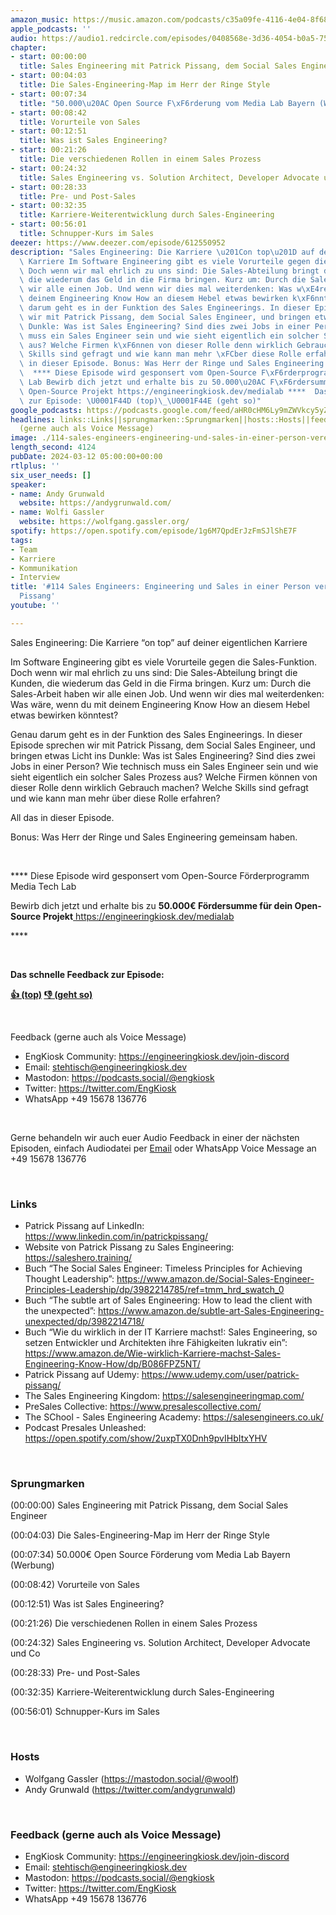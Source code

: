 ```yaml
---
amazon_music: https://music.amazon.com/podcasts/c35a09fe-4116-4e04-8f68-77d61b112e46/episodes/df43de72-9bb4-44a9-bd1b-76f19e2edd83/engineering-kiosk-114-sales-engineers-engineering-und-sales-in-einer-person-vereint-mit-patrick-pissang
apple_podcasts: ''
audio: https://audio1.redcircle.com/episodes/0408568e-3d36-4054-b0a5-754217c3910b/stream.mp3
chapter:
- start: 00:00:00
  title: Sales Engineering mit Patrick Pissang, dem Social Sales Engineer
- start: 00:04:03
  title: Die Sales-Engineering-Map im Herr der Ringe Style
- start: 00:07:34
  title: "50.000\u20AC Open Source F\xF6rderung vom Media Lab Bayern (Werbung)"
- start: 00:08:42
  title: Vorurteile von Sales
- start: 00:12:51
  title: Was ist Sales Engineering?
- start: 00:21:26
  title: Die verschiedenen Rollen in einem Sales Prozess
- start: 00:24:32
  title: Sales Engineering vs. Solution Architect, Developer Advocate und Co
- start: 00:28:33
  title: Pre- und Post-Sales
- start: 00:32:35
  title: Karriere-Weiterentwicklung durch Sales-Engineering
- start: 00:56:01
  title: Schnupper-Kurs im Sales
deezer: https://www.deezer.com/episode/612550952
description: "Sales Engineering: Die Karriere \u201Con top\u201D auf deiner eigentlichen\
  \ Karriere Im Software Engineering gibt es viele Vorurteile gegen die Sales-Funktion.\
  \ Doch wenn wir mal ehrlich zu uns sind: Die Sales-Abteilung bringt die Kunden,\
  \ die wiederum das Geld in die Firma bringen. Kurz um: Durch die Sales-Arbeit haben\
  \ wir alle einen Job. Und wenn wir dies mal weiterdenken: Was w\xE4re, wenn du mit\
  \ deinem Engineering Know How an diesem Hebel etwas bewirken k\xF6nntest? Genau\
  \ darum geht es in der Funktion des Sales Engineerings. In dieser Episode sprechen\
  \ wir mit Patrick Pissang, dem Social Sales Engineer, und bringen etwas Licht ins\
  \ Dunkle: Was ist Sales Engineering? Sind dies zwei Jobs in einer Person? Wie technisch\
  \ muss ein Sales Engineer sein und wie sieht eigentlich ein solcher Sales Prozess\
  \ aus? Welche Firmen k\xF6nnen von dieser Rolle denn wirklich Gebrauch machen? Welche\
  \ Skills sind gefragt und wie kann man mehr \xFCber diese Rolle erfahren? All das\
  \ in dieser Episode. Bonus: Was Herr der Ringe und Sales Engineering gemeinsam haben.\
  \  **** Diese Episode wird gesponsert vom Open-Source F\xF6rderprogramm Media Tech\
  \ Lab Bewirb dich jetzt und erhalte bis zu 50.000\u20AC F\xF6rdersumme f\xFCr dein\
  \ Open-Source Projekt https://engineeringkiosk.dev/medialab ****  Das schnelle Feedback\
  \ zur Episode: \U0001F44D (top)\_\U0001F44E (geht so)"
google_podcasts: https://podcasts.google.com/feed/aHR0cHM6Ly9mZWVkcy5yZWRjaXJjbGUuY29tLzBlY2ZkZmQ3LWZkYTEtNGMzZC05NTE1LTQ3NjcyN2Y5ZGY1ZQ/episode/ZmRhMmU3ZDQtMzU5My00OWJmLThkMDktMWM4MTcyZjJkYzc0?sa=X&ved=2ahUKEwid38-a_u2EAxWAB1kFHTlEAoIQkfYCegQIARAF
headlines: links::Links||sprungmarken::Sprungmarken||hosts::Hosts||feedback-gerne-auch-als-voice-message::Feedback
  (gerne auch als Voice Message)
image: ./114-sales-engineers-engineering-und-sales-in-einer-person-vereint-mit-patrick-pissang.jpg
length_second: 4124
pubDate: 2024-03-12 05:00:00+00:00
rtlplus: ''
six_user_needs: []
speaker:
- name: Andy Grunwald
  website: https://andygrunwald.com/
- name: Wolfi Gassler
  website: https://wolfgang.gassler.org/
spotify: https://open.spotify.com/episode/1g6M7QpdErJzFmSJlShE7F
tags:
- Team
- Karriere
- Kommunikation
- Interview
title: '#114 Sales Engineers: Engineering und Sales in einer Person vereint mit Patrick
  Pissang'
youtube: ''

---
```

<p>Sales Engineering: Die Karriere “on top” auf deiner eigentlichen Karriere</p><p>Im Software Engineering gibt es viele Vorurteile gegen die Sales-Funktion. Doch wenn wir mal ehrlich zu uns sind: Die Sales-Abteilung bringt die Kunden, die wiederum das Geld in die Firma bringen. Kurz um: Durch die Sales-Arbeit haben wir alle einen Job. Und wenn wir dies mal weiterdenken: Was wäre, wenn du mit deinem Engineering Know How an diesem Hebel etwas bewirken könntest?</p><p>Genau darum geht es in der Funktion des Sales Engineerings. In dieser Episode sprechen wir mit Patrick Pissang, dem Social Sales Engineer, und bringen etwas Licht ins Dunkle: Was ist Sales Engineering? Sind dies zwei Jobs in einer Person? Wie technisch muss ein Sales Engineer sein und wie sieht eigentlich ein solcher Sales Prozess aus? Welche Firmen können von dieser Rolle denn wirklich Gebrauch machen? Welche Skills sind gefragt und wie kann man mehr über diese Rolle erfahren?</p><p>All das in dieser Episode.</p><p>Bonus: Was Herr der Ringe und Sales Engineering gemeinsam haben.</p><p><br></p><p>**** Diese Episode wird gesponsert vom Open-Source Förderprogramm Media Tech Lab</p><p>Bewirb dich jetzt und erhalte bis zu <strong>50.000€ Fördersumme für dein Open-Source Projekt</strong><a href="https://www.media-lab.de/de/media-tech-lab" rel="nofollow"> </a><a href="https://engineeringkiosk.dev/medialab">https://engineeringkiosk.dev/medialab</a></p><p>****</p><p><br></p><p><strong>Das schnelle Feedback zur Episode:</strong></p><p><a href="https://api.openpodcast.dev/feedback/114/upvote" rel="nofollow"><strong>👍 (top)</strong></a><strong> </strong><a href="https://api.openpodcast.dev/feedback/114/downvote" rel="nofollow"><strong>👎 (geht so)</strong></a></p><p><br></p><p>Feedback (gerne auch als Voice Message)</p><ul><li>EngKiosk Community: <a href="https://engineeringkiosk.dev/join-discord">https://engineeringkiosk.dev/join-discord</a> </li><li>Email: <a href="mailto:stehtisch@engineeringkiosk.dev" rel="nofollow">stehtisch@engineeringkiosk.dev</a></li><li>Mastodon: <a href="https://podcasts.social/@engkiosk" rel="nofollow">https://podcasts.social/@engkiosk</a></li><li>Twitter: <a href="https://twitter.com/EngKiosk" rel="nofollow">https://twitter.com/EngKiosk</a></li><li>WhatsApp +49 15678 136776</li></ul><p><br></p><p>Gerne behandeln wir auch euer Audio Feedback in einer der nächsten Episoden, einfach Audiodatei per <a href="https://engineeringkiosk.dev/kontakt/">Email</a> oder WhatsApp Voice Message an +49 15678 136776</p><p><br></p><h3 id="links">Links</h3><ul><li>Patrick Pissang auf LinkedIn: <a href="https://www.linkedin.com/in/patrickpissang/" rel="nofollow">https://www.linkedin.com/in/patrickpissang/</a></li><li>Website von Patrick Pissang zu Sales Engineering: <a href="https://saleshero.training/" rel="nofollow">https://saleshero.training/</a></li><li>Buch “The Social Sales Engineer: Timeless Principles for Achieving Thought Leadership”: <a href="https://www.amazon.de/Social-Sales-Engineer-Principles-Leadership/dp/3982214785/ref=tmm_hrd_swatch_0" rel="nofollow">https://www.amazon.de/Social-Sales-Engineer-Principles-Leadership/dp/3982214785/ref=tmm_hrd_swatch_0</a></li><li>Buch “The subtle art of Sales Engineering: How to lead the client with the unexpected”: <a href="https://www.amazon.de/subtle-art-Sales-Engineering-unexpected/dp/3982214718/" rel="nofollow">https://www.amazon.de/subtle-art-Sales-Engineering-unexpected/dp/3982214718/</a></li><li>Buch “Wie du wirklich in der IT Karriere machst!: Sales Engineering, so setzen Entwickler und Architekten ihre Fähigkeiten lukrativ ein”: <a href="https://www.amazon.de/Wie-wirklich-Karriere-machst-Sales-Engineering-Know-How/dp/B086FPZ5NT/" rel="nofollow">https://www.amazon.de/Wie-wirklich-Karriere-machst-Sales-Engineering-Know-How/dp/B086FPZ5NT/</a></li><li>Patrick Pissang auf Udemy: <a href="https://www.udemy.com/user/patrick-pissang/" rel="nofollow">https://www.udemy.com/user/patrick-pissang/</a></li><li>The Sales Engineering Kingdom: <a href="https://salesengineeringmap.com/" rel="nofollow">https://salesengineeringmap.com/</a></li><li>PreSales Collective: <a href="https://www.presalescollective.com/" rel="nofollow">https://www.presalescollective.com/</a></li><li>The SChool - Sales Engineering Academy: <a href="https://salesengineers.co.uk/" rel="nofollow">https://salesengineers.co.uk/</a></li><li>Podcast Presales Unleashed: <a href="https://open.spotify.com/show/2uxpTX0Dnh9pvIHbItxYHV" rel="nofollow">https://open.spotify.com/show/2uxpTX0Dnh9pvIHbItxYHV</a></li></ul><p><br></p><h3 id="sprungmarken">Sprungmarken</h3><p>(00:00:00) Sales Engineering mit Patrick Pissang, dem Social Sales Engineer</p><p>(00:04:03) Die Sales-Engineering-Map im Herr der Ringe Style</p><p>(00:07:34) 50.000€ Open Source Förderung vom Media Lab Bayern (Werbung)</p><p>(00:08:42) Vorurteile von Sales</p><p>(00:12:51) Was ist Sales Engineering?</p><p>(00:21:26) Die verschiedenen Rollen in einem Sales Prozess</p><p>(00:24:32) Sales Engineering vs. Solution Architect, Developer Advocate und Co</p><p>(00:28:33) Pre- und Post-Sales</p><p>(00:32:35) Karriere-Weiterentwicklung durch Sales-Engineering</p><p>(00:56:01) Schnupper-Kurs im Sales</p><p><br></p><h3 id="hosts">Hosts</h3><ul><li>Wolfgang Gassler (<a href="https://mastodon.social/@woolf" rel="nofollow">https://mastodon.social/@woolf</a>)</li><li>Andy Grunwald (<a href="https://twitter.com/andygrunwald" rel="nofollow">https://twitter.com/andygrunwald</a>)</li></ul><p><br></p><h3 id="feedback-gerne-auch-als-voice-message">Feedback (gerne auch als Voice Message)</h3><ul><li>EngKiosk Community: <a href="https://engineeringkiosk.dev/join-discord">https://engineeringkiosk.dev/join-discord</a> </li><li>Email: <a href="mailto:stehtisch@engineeringkiosk.dev" rel="nofollow">stehtisch@engineeringkiosk.dev</a></li><li>Mastodon: <a href="https://podcasts.social/@engkiosk" rel="nofollow">https://podcasts.social/@engkiosk</a></li><li>Twitter: <a href="https://twitter.com/EngKiosk" rel="nofollow">https://twitter.com/EngKiosk</a></li><li>WhatsApp +49 15678 136776</li></ul>